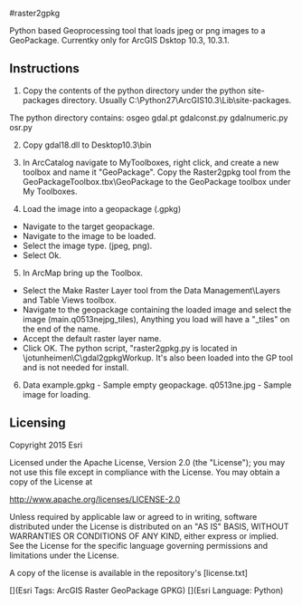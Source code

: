 #raster2gpkg

Python based Geoprocessing tool that loads jpeg or png images to a GeoPackage. Currentky only for ArcGIS Dsktop 10.3, 10.3.1.

## Instructions
1) Copy the contents of the python directory under the python site-packages directory. Usually C:\Python27\ArcGIS10.3\Lib\site-packages.

The python directory contains:
osgeo
gdal.pt
gdalconst.py
gdalnumeric.py
osr.py

2) Copy gdal18.dll to Desktop10.3\bin

3) In ArcCatalog navigate to MyToolboxes, right click, and create a new toolbox and name it "GeoPackage". Copy the Raster2gpkg tool from the GeoPackageToolbox.tbx\GeoPackage to the GeoPackage toolbox under My Toolboxes.

4) Load the image into a geopackage (.gpkg)
 - Navigate to the target geopackage.
 - Navigate to the image to be loaded.
 - Select the image type. (jpeg, png).
 - Select Ok.

5) In ArcMap bring up the Toolbox.
 - Select the Make Raster Layer tool from the Data Management\Layers and Table Views toolbox.
 - Navigate to the geopackage containing the loaded image and select the image (main.q0513nejpg_tiles), Anything you load will have a "_tiles" on the end of the name.
 - Accept the default raster layer name.
 - Click OK. The python script, "raster2gpkg.py is located in \\jotunheimen\C\gdal2gpkgWorkup. It's also been loaded into the GP tool and is not needed for install.
 
6) Data
example.gpkg - Sample empty geopackage. 
q0513ne.jpg - Sample image for loading.

## Licensing
Copyright 2015 Esri

Licensed under the Apache License, Version 2.0 (the "License");
you may not use this file except in compliance with the License.
You may obtain a copy of the License at

   http://www.apache.org/licenses/LICENSE-2.0

Unless required by applicable law or agreed to in writing, software
distributed under the License is distributed on an "AS IS" BASIS,
WITHOUT WARRANTIES OR CONDITIONS OF ANY KIND, either express or implied.
See the License for the specific language governing permissions and
limitations under the License.

A copy of the license is available in the repository's [license.txt]

[](Esri Tags: ArcGIS Raster GeoPackage GPKG)
[](Esri Language: Python)​
